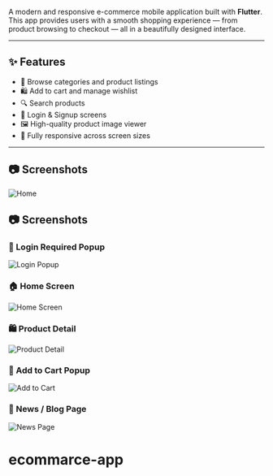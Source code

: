 A modern and responsive e-commerce mobile application built with **Flutter**. This app provides users with a smooth shopping experience — from product browsing to checkout — all in a beautifully designed interface.

---

## ✨ Features

- 🏬 Browse categories and product listings
- 🛍️ Add to cart and manage wishlist
- 🔍 Search products
- 🔐 Login & Signup screens
- 🖼️ High-quality product image viewer
- 📱 Fully responsive across screen sizes

---

## 📷 Screenshots 
![Home](assets\images\screenshort\screenshort)
## 📷 Screenshots

### 🔐 Login Required Popup
![Login Popup](assets/images/screenshots/screenshots/login.png)

### 🏠 Home Screen
![Home Screen](assets/images/screenshots/screenshots/homepage.png)

### 🛍️ Product Detail
![Product Detail](assets/images/screenshots/screenshots/product.png)

### 🧾 Add to Cart Popup
![Add to Cart](assets/images/screenshots/screenshots/addcard.png)

### 📰 News / Blog Page
![News Page](assets/images/screenshots/screenshots/detailnews.png)
# ecommarce-app
